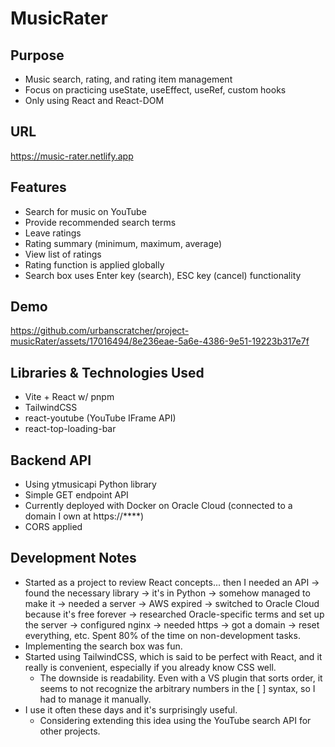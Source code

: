 
# MusicRater

## Purpose

- Music search, rating, and rating item management
- Focus on practicing useState, useEffect, useRef, custom hooks
- Only using React and React-DOM

## URL
https://music-rater.netlify.app

## Features

- Search for music on YouTube
- Provide recommended search terms
- Leave ratings
- Rating summary (minimum, maximum, average)
- View list of ratings
- Rating function is applied globally
- Search box uses Enter key (search), ESC key (cancel) functionality

## Demo
https://github.com/urbanscratcher/project-musicRater/assets/17016494/8e236eae-5a6e-4386-9e51-19223b317e7f

## Libraries & Technologies Used

- Vite + React w/ pnpm
- TailwindCSS
- react-youtube (YouTube IFrame API)
- react-top-loading-bar

## Backend API
- Using ytmusicapi Python library
- Simple GET endpoint API
- Currently deployed with Docker on Oracle Cloud (connected to a domain I own at https://****)
- CORS applied

## Development Notes
- Started as a project to review React concepts... then I needed an API -> found the necessary library -> it's in Python -> somehow managed to make it
  -> needed a server -> AWS expired -> switched to Oracle Cloud because it's free forever -> researched Oracle-specific terms and set up the server
  -> configured nginx -> needed https -> got a domain -> reset everything, etc. Spent 80% of the time on non-development tasks.
- Implementing the search box was fun.
- Started using TailwindCSS, which is said to be perfect with React, and it really is convenient, especially if you already know CSS well.
  - The downside is readability. Even with a VS plugin that sorts order, it seems to not recognize the arbitrary numbers in the [ ] syntax, so I had to manage it manually.
- I use it often these days and it's surprisingly useful.
  - Considering extending this idea using the YouTube search API for other projects.


